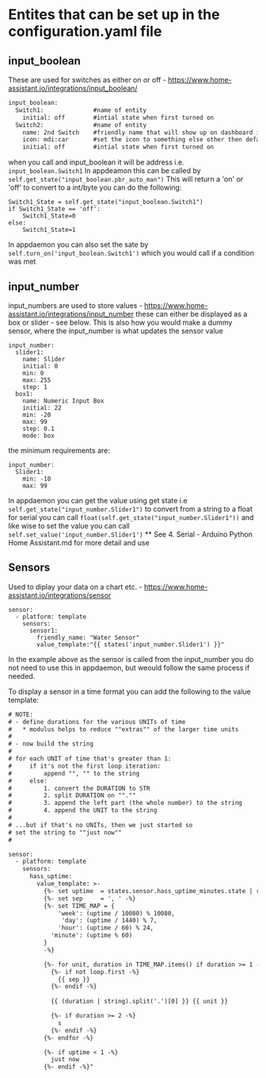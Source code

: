 # Entites that can be set up in the configuration.yaml file
## input_boolean
These are used for switches as either on or off - https://www.home-assistant.io/integrations/input_boolean/
```diff
input_boolean:
  Switch1:              #name of entity
    initial: off        #intial state when first turned on
  Switch2:              #name of entity
    name: 2nd Switch    #friendly name that will show up on dashboard inplace of entity name
    icon: mdi:car       #set the icon to something else other then default - see: https://materialdesignicons.com/
    initial: off        #intial state when first turned on
```
when you call and input_boolean it will be address i.e. `input_boolean.Switch1`
In appdeamon this can be called by `self.get_state("input_boolean.pbr_auto_man")` This will return a 'on' or 'off'
to convert to a int/byte you can do the following:
```
Switch1_State = self.get_state("input_boolean.Switch1")
if Switch1_State == 'off':
    Switch1_State=0
else:
    Switch1_State=1
```
In appdaemon you can also set the sate by `self.turn_on('input_boolean.Switch1')` which you would call if a condition was met

## input_number
input_numbers are used to store values - https://www.home-assistant.io/integrations/input_number
these can either be displayed as a box or slider - see below.
This is also how you would make a dummy sensor, where the input_number is what updates the sensor value
```
input_number:
  slider1:
    name: Slider
    initial: 0
    min: 0
    max: 255
    step: 1
  box1:
    name: Numeric Input Box
    initial: 22
    min: -20
    max: 99
    step: 0.1
    mode: box
```
the minimum requirements are:
```
input_number:
  Slider1:
    min: -10
    max: 99
```
In appdaemon you can get the value using get state i.e `self.get_state("input_number.Slider1")` to convert from a string to a float for serial you can call `float(self.get_state("input_number.Slider1"))`
and like wise to set the value you can call `self.set_value('input_number.Slider1')`
** See 4. Serial - Arduino Python Home Assistant.md for more detail and use

## Sensors
Used to diplay your data on a chart etc. - https://www.home-assistant.io/integrations/sensor
```
sensor:
  - platform: template
    sensors:
      sensor1:
        friendly_name: "Water Sensor"
        value_template:"{{ states('input_number.Slider1') }}"
```
In the example above as the sensor is called from the input_number you do not need to use this in appdaemon, but weould follow the same process if needed.

To display a sensor in a time format you can add the following to the value template:

```diff
# NOTE:
# - define durations for the various UNITs of time
#   * modulus helps to reduce ""extras"" of the larger time units
# 
# - now build the string
#
# for each UNIT of time that's greater than 1:
#     if it's not the first loop iteration:
#         append "", "" to the string
#     else:
#         1. convert the DURATION to STR
#         2. split DURATION on "".""
#         3. append the left part (the whole number) to the string
#         4. append the UNIT to the string
#
# ...but if that's no UNITs, then we just started so
# set the string to ""just now""
#

sensor:
  - platform: template
    sensors:
      hass_uptime:
        value_template: >-
          {%- set uptime  = states.sensor.hass_uptime_minutes.state | round -%}
          {%- set sep     = ', ' -%}
          {%- set TIME_MAP = {
              'week': (uptime / 10080) % 10080,
               'day': (uptime / 1440) % 7,
              'hour': (uptime / 60) % 24,
            'minute': (uptime % 60)
          }
          -%}

          {%- for unit, duration in TIME_MAP.items() if duration >= 1 -%}
            {%- if not loop.first -%}
              {{ sep }}
            {%- endif -%}
              
            {{ (duration | string).split('.')[0] }} {{ unit }}

            {%- if duration >= 2 -%}
              s
            {%- endif -%}
          {%- endfor -%}

          {%- if uptime < 1 -%}
            just now
          {%- endif -%}"
```